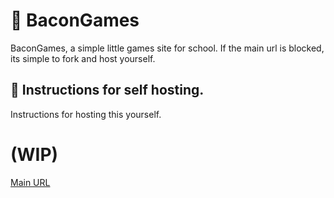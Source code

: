 # 🥓 BaconGames
BaconGames, a simple little games site for school.
If the main url is blocked, its simple to fork and host yourself.

## 🍴 Instructions for self hosting.
Instructions for hosting this yourself.
# (WIP)

[Main URL](https://baconbirdheadv2.onrender.com/games/)
